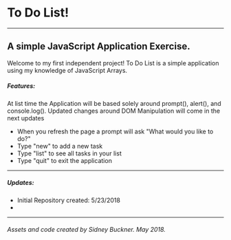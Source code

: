 # To Do List!
---
## A simple JavaScript Application Exercise.


Welcome to my first independent project! To Do List is a simple application
using my knowledge of JavaScript Arrays.   

##### Features:

At list time the Application will be based
solely around prompt(), alert(), and console.log(). Updated changes around DOM Manipulation
will come in the next updates

+ When you refresh the page a prompt will ask "What would you like to do?"
+ Type "new" to add a new task
+ Type "list" to see all tasks in your list
+ Type "quit" to exit the application

---

##### Updates:

+ Initial Repository created: 5/23/2018
+
---
###### Assets and code created by Sidney Buckner. May 2018.
